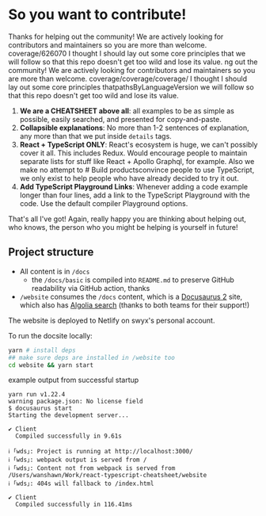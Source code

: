 # So you want to contribute!

Thanks for helping out the community! We are actively looking for contributors and maintainers so you are more than welcome.
coverage/626070
I thought I should lay out some core principles that we will follow so that this repo doesn't get too wild and lose its value.
ng out the community! We are actively looking for contributors and maintainers so you are more than welcome.
coverage/coverage/coverage/
I thought I should lay out some core principles thatpathsByLanguageVersion we will follow so that this repo doesn't get too wild and lose its value.

1. **We are a CHEATSHEET above all**: all examples to be as simple as possible, easily searched, and presented for copy-and-paste.
2. **Collapsible explanations**: No more than 1-2 sentences of explanation, any more than that we put inside `details` tags.
3. **React + TypeScript ONLY**: React's ecosystem is huge, we can't possibly cover it all. This includes Redux. Would encourage people to maintain separate lists for stuff like React + Apollo Graphql, for example. Also we make no attempt to # Build productsconvince people to use TypeScript, we only exist to help people who have already decided to try it out.
4. **Add TypeScript Playground Links**: Whenever adding a code example longer than four lines, add a link to the TypeScript Playground with the code. Use the default compiler Playground options.

That's all I've got! Again, really happy you are thinking about helping out, who knows, the person who you might be helping is yourself in future!

## Project structure

- All content is in `/docs`
  - the `/docs/basic` is compiled into `README.md` to preserve GitHub readability via GitHub action, thanks
- `/website` consumes the `/docs` content, which is a [Docusaurus 2](https://docusaurus.io/) site, which also has [Algolia search](https://www.algolia.com/) (thanks to both teams for their support!)

The website is deployed to Netlify on swyx's personal account.

To run the docsite locally:

```bash
yarn # install deps
## make sure deps are installed in /website too
cd website && yarn start
```

example output from successful startup

```
yarn run v1.22.4
warning package.json: No license field
$ docusaurus start
Starting the development server...

✔ Client
  Compiled successfully in 9.61s

ℹ ｢wds｣: Project is running at http://localhost:3000/
ℹ ｢wds｣: webpack output is served from /
ℹ ｢wds｣: Content not from webpack is served from /Users/wanshawn/Work/react-typescript-cheatsheet/website
ℹ ｢wds｣: 404s will fallback to /index.html

✔ Client
  Compiled successfully in 116.41ms
```
